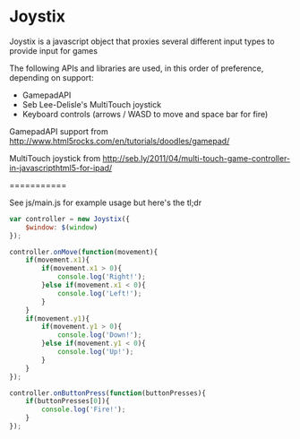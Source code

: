 Joystix
===========

Joystix is a javascript object that proxies several different input types to provide input for games

The following APIs and libraries are used, in this order of preference, depending on support:
* GamepadAPI
* Seb Lee-Delisle's MultiTouch joystick
* Keyboard controls (arrows / WASD to move and space bar for fire)

GamepadAPI support from http://www.html5rocks.com/en/tutorials/doodles/gamepad/

MultiTouch joystick from http://seb.ly/2011/04/multi-touch-game-controller-in-javascripthtml5-for-ipad/

===========

See js/main.js for example usage but here's the tl;dr

```js
var controller = new Joystix({
	$window: $(window)
});

controller.onMove(function(movement){
	if(movement.x1){
		if(movement.x1 > 0){
			console.log('Right!');
		}else if(movement.x1 < 0){
			console.log('Left!');
		}
	}
	if(movement.y1){
		if(movement.y1 > 0){
			console.log('Down!');
		}else if(movement.y1 < 0){
			console.log('Up!');
		}
	}
});

controller.onButtonPress(function(buttonPresses){
	if(buttonPresses[0]){
		console.log('Fire!');
	}
});
```
